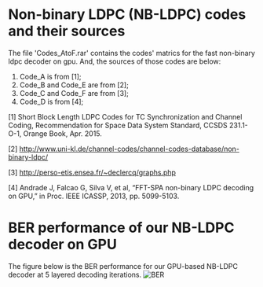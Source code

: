 # Non-binary LDPC (NB-LDPC) codes and their sources
The file 'Codes_AtoF.rar' contains the codes' matrics for the fast non-binary ldpc decoder on gpu. 
And, the sources of those codes are below:

1. Code_A is from [1];
2. Code_B and Code_E are from [2];
3. Code_C and Code_F are from [3];
4. Code_D is from [4];

[1] Short Block Length LDPC Codes for TC Synchronization and Channel Coding, Recommendation for Space Data System Standard, CCSDS
231.1-O-1, Orange Book, Apr. 2015.

[2] http://www.uni-kl.de/channel-codes/channel-codes-database/non-binary-ldpc/

[3] http://perso-etis.ensea.fr/~declercq/graphs.php

[4] Andrade J, Falcao G, Silva V, et al, “FFT-SPA non-binary LDPC decoding on GPU,” in Proc. IEEE ICASSP, 2013, pp. 5099-5103.

# BER performance of our NB-LDPC decoder on GPU
The figure below is the BER performance for our GPU-based NB-LDPC decoder at 5 layered decoding iterations.
![BER](https://github.com/Liubusy/Non-Binary-LDPC-codes/blob/master/BER.emf)
